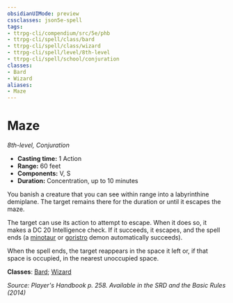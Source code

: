 ```yaml
---
obsidianUIMode: preview
cssclasses: json5e-spell
tags:
- ttrpg-cli/compendium/src/5e/phb
- ttrpg-cli/spell/class/bard
- ttrpg-cli/spell/class/wizard
- ttrpg-cli/spell/level/8th-level
- ttrpg-cli/spell/school/conjuration
classes:
- Bard
- Wizard
aliases:
- Maze
---
```

# Maze
*8th-level, Conjuration*  


- **Casting time:** 1 Action
- **Range:** 60 feet
- **Components:** V, S
- **Duration:** Concentration, up to 10 minutes

You banish a creature that you can see within range into a labyrinthine demiplane. The target remains there for the duration or until it escapes the maze.

The target can use its action to attempt to escape. When it does so, it makes a DC 20 Intelligence check. If it succeeds, it escapes, and the spell ends (a [minotaur](/3-Mechanics/CLI/Compendium/bestiary/monstrosity/minotaur.md) or [goristro](/3-Mechanics/CLI/Compendium/bestiary/fiend/goristro.md) demon automatically succeeds).

When the spell ends, the target reappears in the space it left or, if that space is occupied, in the nearest unoccupied space.

**Classes**: [Bard](/3-Mechanics/CLI/Compendium/lists/list-spells-classes-bard.md); [Wizard](/3-Mechanics/CLI/Compendium/lists/list-spells-classes-wizard.md)

*Source: Player's Handbook p. 258. Available in the <span title='Systems Reference Document (5.1)'>SRD</span> and the Basic Rules (2014)*